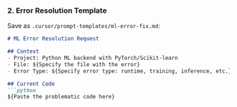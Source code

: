 ### 2. Error Resolution Template

Save as `.cursor/prompt-templates/ml-error-fix.md`:

```markdown
# ML Error Resolution Request

## Context
- Project: Python ML backend with PyTorch/Scikit-learn
- File: ${Specify the file with the error}
- Error Type: ${Specify error type: runtime, training, inference, etc.}

## Current Code
```python
${Paste the problematic code here}
